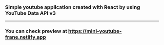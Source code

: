 ### Simple youtube application created with React by using YouTube Data API v3

---

### You can check preview at https://mini-youtube-frane.netlify.app
